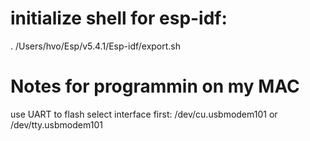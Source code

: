 # initialize shell for esp-idf:

. /Users/hvo/Esp/v5.4.1/Esp-idf/export.sh

# Notes for programmin on my MAC

use UART to flash
select interface first: /dev/cu.usbmodem101 or /dev/tty.usbmodem101